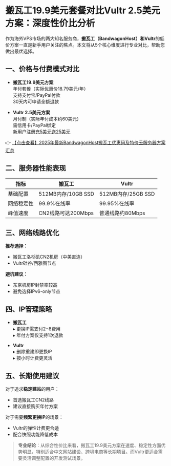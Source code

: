 # 搬瓦工19.9美元套餐对比Vultr 2.5美元方案：深度性价比分析

作为海外VPS市场的两大知名服务商，**搬瓦工（BandwagonHost）**和**Vultr**的低价方案一直是新手用户关注的焦点。本文将从5个核心维度进行专业对比，帮助您做出最优选择。

## 一、价格与付费模式对比
- **搬瓦工19.9美元方案**  
  年付套餐（实际优惠价18.79美元/年）  
  支持支付宝/PayPal付款  
  30天内可申请全额退款

- **Vultr 2.5美元方案**  
  月付制（实际年付成本约60美元）  
  需信用卡/PayPal绑定  
  新用户注册[充5美元送25美元](https://bit.ly/banwagon)

👉 [【点击查看】2025年最新BandwagonHost搬瓦工优惠码及特价云服务器方案汇总](https://bit.ly/banwagon)

## 二、服务器性能表现
| 指标        | 搬瓦工                  | Vultr                  |
|-------------|-------------------------|------------------------|
| 基础配置    | 512MB内存/10GB SSD      | 512MB内存/25GB SSD     |
| 网络稳定性  | 99.9%在线率            | 99.95%在线率          |
| 峰值速度    | CN2线路可达200Mbps      | 普通线路约80Mbps       |

## 三、网络线路优化
**推荐选择：**
- 搬瓦工洛杉矶CN2机房（中美直连）
- Vultr硅谷/西雅图节点

**避坑建议：**
- 东京机房IP封禁率较高
- 避免选择IPv6-only节点

## 四、IP管理策略
- **搬瓦工**  
  ▸ 更换IP需支付$2-$8费用  
  ▸ 年付方案仅支持1次退款

- **Vultr**  
  ▸ 删除重建即更换IP  
  ▸ 按小时计费更灵活

## 五、长期使用建议
对于追求**稳定建站**的用户：
- 首选搬瓦工CN2线路
- 建议直接购买年付方案

对于需要**频繁更换IP**的场景：
- Vultr的弹性计费更合适
- 配合快照功能降低成本

> **专业结论**：从综合性价比来看，搬瓦工19.9美元方案在速度、稳定性方面优势明显，特别适合中文网站建设、跨境电商等长期项目。而Vultr更适合需要灵活调整配置的开发测试场景。